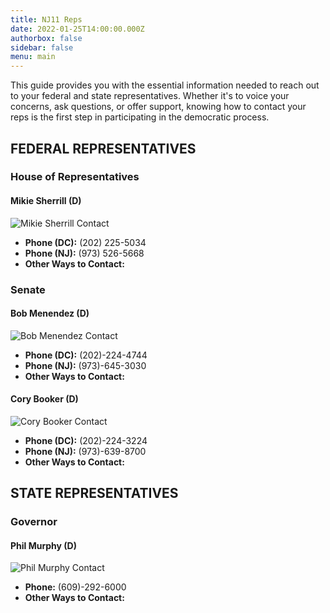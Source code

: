 ```yaml
---
title: NJ11 Reps
date: 2022-01-25T14:00:00.000Z
authorbox: false
sidebar: false
menu: main
---
```


This guide provides you with the essential information needed to reach out to your federal and state representatives. Whether it's to voice your concerns, ask questions, or offer support, knowing how to contact your reps is the first step in participating in the democratic process.

## FEDERAL REPRESENTATIVES

### House of Representatives

#### Mikie Sherrill (D)
![Mikie Sherrill Contact](https://aproletariat.github.io/nj11/images/sherrill.jpg)
- **Phone (DC):** (202) 225-5034
- **Phone (NJ):** (973) 526-5668
- **Other Ways to Contact:** 

### Senate

#### Bob Menendez (D)
![Bob Menendez Contact](https://aproletariat.github.io/nj11/images/menendez.jpg)
- **Phone (DC):** (202)-224-4744
- **Phone (NJ):** (973)-645-3030
- **Other Ways to Contact:** 

#### Cory Booker (D)
![Cory Booker Contact](https://aproletariat.github.io/nj11/images/booker.jpg)
- **Phone (DC):** (202)-224-3224
- **Phone (NJ):** (973)-639-8700
- **Other Ways to Contact:** 

## STATE REPRESENTATIVES

### Governor

#### Phil Murphy (D)
![Phil Murphy Contact](https://aproletariat.github.io/nj11/images/murphy.jpg)
- **Phone:** (609)-292-6000
- **Other Ways to Contact:** 

